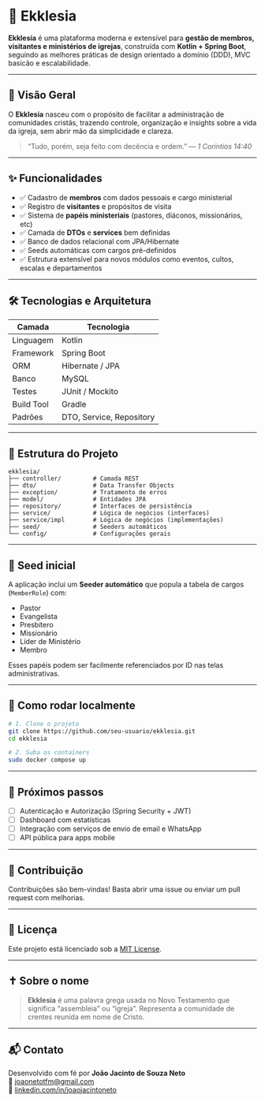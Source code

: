 # 🙏 Ekklesia

**Ekklesia** é uma plataforma moderna e extensível para **gestão de membros, visitantes e ministérios de igrejas**, construída com **Kotlin + Spring Boot**, seguindo as melhores práticas de design orientado a domínio (DDD), MVC basicão e escalabilidade.

---

## 🚀 Visão Geral

O **Ekklesia** nasceu com o propósito de facilitar a administração de comunidades cristãs, trazendo controle, organização e insights sobre a vida da igreja, sem abrir mão da simplicidade e clareza.

> “Tudo, porém, seja feito com decência e ordem.” — *1 Coríntios 14:40*

---

## ✨ Funcionalidades

- ✅ Cadastro de **membros** com dados pessoais e cargo ministerial
- ✅ Registro de **visitantes** e propósitos de visita
- ✅ Sistema de **papéis ministeriais** (pastores, diáconos, missionários, etc)
- ✅ Camada de **DTOs** e **services** bem definidas
- ✅ Banco de dados relacional com JPA/Hibernate
- ✅ Seeds automáticas com cargos pré-definidos
- ✅ Estrutura extensível para novos módulos como eventos, cultos, escalas e departamentos

---

## 🛠️ Tecnologias e Arquitetura

| Camada       | Tecnologia                     |
|--------------|--------------------------------|
| Linguagem    | Kotlin                         |
| Framework    | Spring Boot                    |
| ORM          | Hibernate / JPA                |
| Banco        | MySQL                          |
| Testes       | JUnit / Mockito                |
| Build Tool   | Gradle                         |
| Padrões      | DTO, Service, Repository       |

---

## 🧱 Estrutura do Projeto

```
ekklesia/
├── controller/         # Camada REST
├── dto/                # Data Transfer Objects
├── exception/          # Tratamento de erros
├── model/              # Entidades JPA
├── repository/         # Interfaces de persistência
├── service/            # Lógica de negócios (interfaces)
├── service/impl        # Lógica de negócios (implementações)
├── seed/               # Seeders automáticos
└── config/             # Configurações gerais
```

---

## 🌱 Seed inicial

A aplicação inclui um **Seeder automático** que popula a tabela de cargos (`MemberRole`) com:

- Pastor
- Evangelista
- Presbítero
- Missionário
- Líder de Ministério
- Membro

Esses papéis podem ser facilmente referenciados por ID nas telas administrativas.

---

## 🐳 Como rodar localmente

```bash
# 1. Clone o projeto
git clone https://github.com/seu-usuario/ekklesia.git
cd ekklesia

# 2. Suba os containers
sudo docker compose up
```

---

## 🧩 Próximos passos

- [ ] Autenticação e Autorização (Spring Security + JWT)
- [ ] Dashboard com estatísticas
- [ ] Integração com serviços de envio de email e WhatsApp
- [ ] API pública para apps mobile

---

## 🙌 Contribuição

Contribuições são bem-vindas! Basta abrir uma issue ou enviar um pull request com melhorias.

---

## 📜 Licença

Este projeto está licenciado sob a [MIT License](LICENSE).

---

## ✝️ Sobre o nome

> **Ekklesia** é uma palavra grega usada no Novo Testamento que significa “assembleia” ou “igreja”. Representa a comunidade de crentes reunida em nome de Cristo.

---

## 📬 Contato

Desenvolvido com fé por **João Jacinto de Souza Neto**  
📧 joaonetotfm@gmail.com  
🔗 [linkedin.com/in/joaojacintoneto](https://www.linkedin.com/in/joaojacintoneto/)

